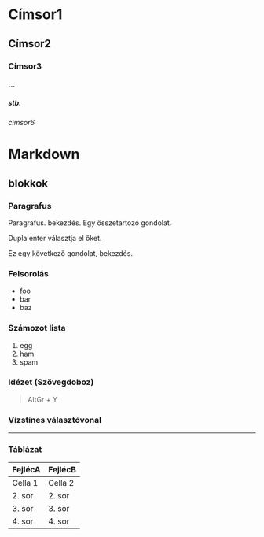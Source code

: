 # Címsor1
##  Címsor2
### Címsor3
#### ...
##### stb.
###### címsor6

# Markdown
##  blokkok
### Paragrafus

Paragrafus. bekezdés. 
Egy összetartozó gondolat.

Dupla enter választja el őket. 

Ez egy következő gondolat, bekezdés.

### Felsorolás

- foo
- bar
- baz

### Számozot lista

1. egg
1. ham
1. spam

### Idézet (Szövegdoboz)


> AltGr + Y

### Vízstines választóvonal

---

### Táblázat

| FejlécA | FejlécB|
|---------|---|
| Cella 1 | Cella 2|
| 2. sor| 2. sor |
| 3. sor| 3. sor  
| 4. sor| 4. sor 